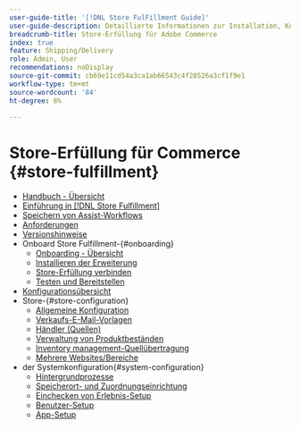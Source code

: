 ```yaml
---
user-guide-title: '[!DNL Store FulFillment Guide]'
user-guide-description: Detaillierte Informationen zur Installation, Konfiguration und Verwendung der Store-Erfüllung für Adobe Commerce-Stores.
breadcrumb-title: Store-Erfüllung für Adobe Commerce
index: true
feature: Shipping/Delivery
role: Admin, User
recommendations: noDisplay
source-git-commit: cb69e11cd54a3ca1ab66543c4f28526a3cf1f9e1
workflow-type: tm+mt
source-wordcount: '84'
ht-degree: 8%

---
```



# Store-Erfüllung für Commerce {#store-fulfillment}

- [Handbuch - Übersicht](guide-overview.md)
- [Einführung in [!DNL Store Fulfillment]](introduction.md)
- [Speichern von Assist-Workflows](store-assist-modules.md)
- [Anforderungen](solution-requirements.md)
- [Versionshinweise](release-notes.md)
- Onboard Store Fulfillment-{#onboarding}
   - [Onboarding - Übersicht](onboard.md)
   - [Installieren der Erweiterung](install.md)
   - [Store-Erfüllung verbinden](connect-set-up-service.md)
   - [Testen und Bereitstellen](test-and-deploy.md)
- [Konfigurationsübersicht](service-config-settings-overview.md)
- Store-{#store-configuration}
   - [Allgemeine Konfiguration](enable-general.md)
   - [Verkaufs-E-Mail-Vorlagen](sales-emails.md)
   - [Händler (Quellen)](merchant-store-configuration.md)
   - [Verwaltung von Produktbeständen](product-stock.md)
   - [Inventory management-Quellübertragung](inventory-stock-transfer.md)
   - [Mehrere Websites/Bereiche](multi-site-and-scope-config.md)
- der Systemkonfiguration{#system-configuration}
   - [Hintergrundprozesse](background-processes.md)
   - [Speicherort- und Zuordnungseinrichtung](store-location-map-provider-setup.md)
   - [Einchecken von Erlebnis-Setup](check-in-experience-setup.md)
   - [Benutzer-Setup](user-setup.md)
   - [App-Setup](app-setup.md)

